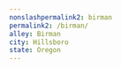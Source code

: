 ```yaml
---
﻿nonslashpermalink2: birman
permalink2: /birman/
alley: Birman
city: Hillsboro
state: Oregon
---
```

